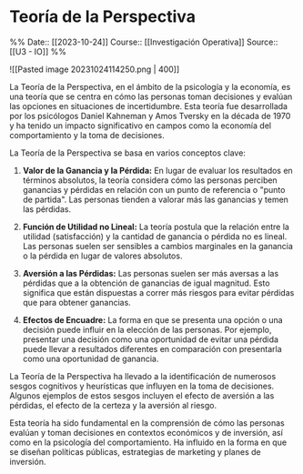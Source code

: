 # Teoría de la Perspectiva

%%
Date:: [[2023-10-24]]
Course:: [[Investigación Operativa]]
Source:: [[U3 - IO]]
%%

![[Pasted image 20231024114250.png | 400]]

La Teoría de la Perspectiva, en el ámbito de la psicología y la economía, es una teoría que se centra en cómo las personas toman decisiones y evalúan las opciones en situaciones de incertidumbre. Esta teoría fue desarrollada por los psicólogos Daniel Kahneman y Amos Tversky en la década de 1970 y ha tenido un impacto significativo en campos como la economía del comportamiento y la toma de decisiones.

La Teoría de la Perspectiva se basa en varios conceptos clave:

1. **Valor de la Ganancia y la Pérdida:** En lugar de evaluar los resultados en términos absolutos, la teoría considera cómo las personas perciben ganancias y pérdidas en relación con un punto de referencia o "punto de partida". Las personas tienden a valorar más las ganancias y temen las pérdidas.

2. **Función de Utilidad no Lineal:** La teoría postula que la relación entre la utilidad (satisfacción) y la cantidad de ganancia o pérdida no es lineal. Las personas suelen ser sensibles a cambios marginales en la ganancia o la pérdida en lugar de valores absolutos.

3. **Aversión a las Pérdidas:** Las personas suelen ser más aversas a las pérdidas que a la obtención de ganancias de igual magnitud. Esto significa que están dispuestas a correr más riesgos para evitar pérdidas que para obtener ganancias.

4. **Efectos de Encuadre:** La forma en que se presenta una opción o una decisión puede influir en la elección de las personas. Por ejemplo, presentar una decisión como una oportunidad de evitar una pérdida puede llevar a resultados diferentes en comparación con presentarla como una oportunidad de ganancia.

La Teoría de la Perspectiva ha llevado a la identificación de numerosos sesgos cognitivos y heurísticas que influyen en la toma de decisiones. Algunos ejemplos de estos sesgos incluyen el efecto de aversión a las pérdidas, el efecto de la certeza y la aversión al riesgo.

Esta teoría ha sido fundamental en la comprensión de cómo las personas evalúan y toman decisiones en contextos económicos y de inversión, así como en la psicología del comportamiento. Ha influido en la forma en que se diseñan políticas públicas, estrategias de marketing y planes de inversión.

